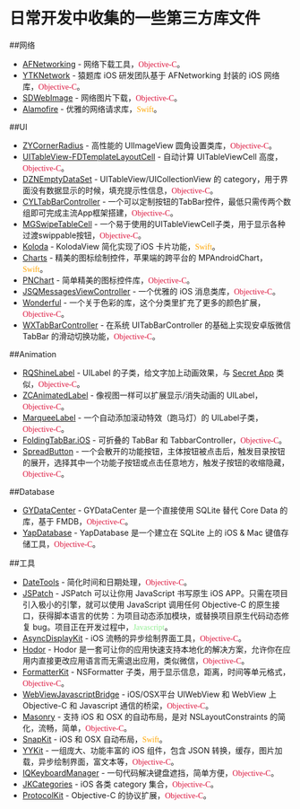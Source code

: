 # 日常开发中收集的一些第三方库文件

##网络
* [AFNetworking](https://github.com/AFNetworking/AFNetworking) - 网络下载工具，<font color=Crimson face="黑体">Objective-C</font>。
* [YTKNetwork](https://github.com/yuantiku/YTKNetwork) - 猿题库 iOS 研发团队基于 AFNetworking 封装的 iOS 网络库，<font color=Crimson face="黑体">Objective-C</font>。
* [SDWebImage](https://github.com/rs/SDWebImage) - 网络图片下载，<font color=Crimson face="黑体">Objective-C</font>。
* [Alamofire](https://github.com/Alamofire/Alamofire) - 优雅的网络请求库，<font color=Orange face="黑体">Swift</font>。
	
	





##UI
* [ZYCornerRadius](https://github.com/liuzhiyi1992/ZYCornerRadius) - 高性能的 UIImageView 圆角设置类库，<font color=Crimson face="黑体">Objective-C</font>。
* [UITableView-FDTemplateLayoutCell](https://github.com/forkingdog/UITableView-FDTemplateLayoutCell) - 自动计算 UITableViewCell 高度，<font color=Crimson face="黑体">Objective-C</font>。
* [DZNEmptyDataSet](https://github.com/dzenbot/DZNEmptyDataSet) - UITableView/UICollectionView 的 category，用于界面没有数据显示的时候，填充提示性信息，<font color=Crimson face="黑体">Objective-C</font>。
* [CYLTabBarController](https://github.com/ChenYilong/CYLTabBarController) - 一个可以定制按钮的TabBar控件，最低只需传两个数组即可完成主流App框架搭建，<font color=Crimson face="黑体">Objective-C</font>。
* [MGSwipeTableCell](https://github.com/MortimerGoro/MGSwipeTableCell) - 一个易于使用的UITableViewCell子类，用于显示各种过渡swippable按钮，<font color=Crimson face="黑体">Objective-C</font>。
* [Koloda](https://github.com/Yalantis/Koloda) - KolodaView 简化实现了iOS 卡片功能，<font color=Orange face="黑体">Swift</font>。
* [Charts](https://github.com/danielgindi/Charts) - 精美的图标绘制控件，苹果端的跨平台的 MPAndroidChart，<font color=Orange face="黑体">Swift</font>。
* [PNChart](https://github.com/kevinzhow/PNChart) - 简单精美的图标控件库，<font color=Crimson face="黑体">Objective-C</font>。
* [JSQMessagesViewController](https://github.com/jessesquires/JSQMessagesViewController) - 一个优雅的 iOS 消息类库，<font color=Crimson face="黑体">Objective-C</font>。
* [Wonderful](https://github.com/dsxNiubility/Wonderful) - 一个关于色彩的库，这个分类里扩充了更多的颜色扩展，<font color=Crimson face="黑体">Objective-C</font>。
* [WXTabBarController](https://github.com/leichunfeng/WXTabBarController) - 在系统 UITabBarController 的基础上实现安卓版微信 TabBar 的滑动切换功能，<font color=Crimson face="黑体">Objective-C</font>。




##Animation

* [RQShineLabel](https://github.com/zipme/RQShineLabel) - UILabel 的子类，给文字加上动画效果，与 [Secret App](http://capptivate.co/?s=secret) 类似，<font color=Crimson face="黑体">Objective-C</font>。
* [ZCAnimatedLabel](https://github.com/overboming/ZCAnimatedLabel) - 像视图一样可以扩展显示/消失动画的 UILabel，<font color=Crimson face="黑体">Objective-C</font>。
* [MarqueeLabel](https://github.com/cbpowell/MarqueeLabel) - 一个自动添加滚动特效（跑马灯）的 UILabel子类，<font color=Crimson face="黑体">Objective-C</font>。
* [FoldingTabBar.iOS](https://github.com/Yalantis/FoldingTabBar.iOS) - 可折叠的 TabBar 和 TabbarController，<font color=Crimson face="黑体">Objective-C</font>。
* [SpreadButton](https://github.com/liuzhiyi1992/SpreadButton) - 一个会散开的功能按钮，主体按钮被点击后，触发目录按钮的展开，选择其中一个功能子按钮或点击任意地方，触发子按钮的收缩隐藏，<font color=Crimson face="黑体">Objective-C</font>。



##Database
* [GYDataCenter](https://github.com/Zepo/GYDataCenter) - GYDataCenter 是一个直接使用 SQLite 替代 Core Data 的库，基于 FMDB，<font color=Crimson face="黑体">Objective-C</font>。
* [YapDatabase](https://github.com/yapstudios/YapDatabase) - YapDatabase 是一个建立在 SQLite 上的 iOS & Mac 键值存储工具，<font color=Crimson face="黑体">Objective-C</font>。

  





##工具
* [DateTools](https://github.com/MatthewYork/DateTools) - 简化时间和日期处理，<font color=Crimson face="黑体">Objective-C</font>。
* [JSPatch](https://github.com/bang590/JSPatch) - JSPatch 可以让你用 JavaScript 书写原生 iOS APP。只需在项目引入极小的引擎，就可以使用 JavaScript 调用任何 Objective-C 的原生接口，获得脚本语言的优势：为项目动态添加模块，或替换项目原生代码动态修复 bug。项目正在开发过程中，<font color=LightGreen face="黑体">Javascript</font>。
* [AsyncDisplayKit](https://github.com/facebook/AsyncDisplayKit) - iOS 流畅的异步绘制界面工具，<font color=Crimson face="黑体">Objective-C</font>。
* [Hodor](https://github.com/Aufree/Hodor) - Hodor 是一套可让你的应用快速支持本地化的解决方案，允许你在应用内直接更改应用语言而无需退出应用，类似微信，<font color=Crimson face="黑体">Objective-C</font>。
* [FormatterKit](https://github.com/mattt/FormatterKit) - NSFormatter 子类，用于显示信息，距离，时间等单元格式，<font color=Crimson face="黑体">Objective-C</font>。
* [WebViewJavascriptBridge](https://github.com/marcuswestin/WebViewJavascriptBridge) - iOS/OSX平台 UIWebView 和 WebView 上 Objective-C 和             Javascript 通信的桥梁，<font color=Crimson face="黑体">Objective-C</font>。
* [Masonry](https://github.com/SnapKit/Masonry) - 支持 iOS 和 OSX 的自动布局，是对 NSLayoutConstraints 的简化，流畅，简单，<font color=Crimson face="黑体">Objective-C</font>。
* [SnapKit](https://github.com/SnapKit/SnapKit) - iOS 和 OSX 自动布局，<font color=Orange face="黑体">Swift</font>。
* [YYKit](https://github.com/ibireme/YYKit) - 一组庞大、功能丰富的 iOS 组件，包含 JSON 转换，缓存，图片加载，异步绘制界面，富文本等，<font color=Crimson face="黑体">Objective-C</font>。
* [IQKeyboardManager](https://github.com/hackiftekhar/IQKeyboardManager) - 一句代码解决键盘遮挡，简单方便，<font color=Crimson face="黑体">Objective-C</font>。
* [JKCategories](https://github.com/shaojiankui/JKCategories) - iOS 各类 category 集合，<font color=Crimson face="黑体">Objective-C</font>。
* [ProtocolKit](https://github.com/forkingdog/ProtocolKit) - Objective-C 的协议扩展，<font color=Crimson face="黑体">Objective-C</font>。

